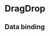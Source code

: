 # DragDrop

## Data binding

<style>
.dragContainer {
  display: flex;
  flex-direction: column;
  height:460px;
  width:160px;
  border: 1px solid var(--col-bg-5);
  border-radius: 4px;
  padding: 16px;
  gap: 10px;
}
.dragItem {
  border-radius: 4px;
  padding: 4px 12px;
}

</style>

<hhl-live-editor title="" htmlCode='
      <template>
     <div class="flexRow items-center gap-4">
        <H_drag-drop v-model="list1" class="dragContainer">
          <template v-slot:item="{ item }">
            <!-- example -->
            <div class="dragItem col-pri shadow">
              {{ item.title }}
            </div>
            <!-- or your own template -->
          </template>
        </H_drag-drop>
        <div class="dragContainer">
          {{ list1 }}
        </div>
        <H_drag-drop v-model="list2" class="dragContainer" :max-items="3">
          <template v-slot:item="{ item }">
            <!-- example -->
            <div class="dragItem col-pri shadow">
              {{ item.title }}
            </div>
            <!-- or your own template -->
          </template>
        </H_drag-drop>
        <div class="dragContainer">
          {{ list2 }}
        </div>
      </div>
      </template>
      <script>
      const list1 = ref([
        { id: 1, title: "Nummer1" },
        { id: 2, title: "Nummer2" },
        { id: 3, title: "Nummer3" },
        { id: 4, title: "Nummer4" },
        { id: 5, title: "Nummer5" },
        { id: 6, title: "Nummer6" },
        { id: 7, title: "Nummer7" },
        { id: 8, title: "Nummer8" }
      ]);
      const list2 = ref([]);
      return {list1, list2}
      </script>
'>
</hhl-live-editor>

<br>
